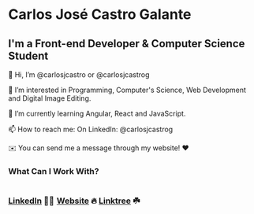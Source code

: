 <h1>Carlos José Castro Galante</h1>
<h2>I'm a Front-end Developer & Computer Science Student</h2>

👋 Hi, I’m @carlosjcastro or @carlosjcastrog

👀 I’m interested in Programming, Computer's Science, Web Development and Digital Image Editing.

🌱 I’m currently learning Angular, React and JavaScript.

📫 How to reach me: On LinkedIn: @carlosjcastrog

✉️ You can send me a message through my website! ❤️

<h3> What Can I Work With? <h3>
  <img href="![html5](https://user-images.githubusercontent.com/95695544/229660133-5b78ca9c-08a7-4736-abb3-dc3afd6426f5.svg)
">


[LinkedIn](https://www.linkedin.com/in/carlosjcastrog/) 👨‍💻       [Website](https://carlosjcastrog.netlify.app/) 🔥       [Linktree](https://linktr.ee/carlosjcastrog) ☘️ 

